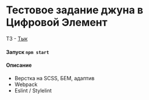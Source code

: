 # Тестовое задание джуна в Цифровой Элемент
ТЗ - [Тык](https://docs.google.com/forms/d/10-jlXnYqUiCtwx2Mv0Jg83IKlfCeycV9-WLsTFZKI4I/viewform?edit_requested=true)

#### Запуск `npm start`

#### Описание
- Верстка на SCSS, БЕМ, адаптив
- Webpack
- Eslint / Stylelint